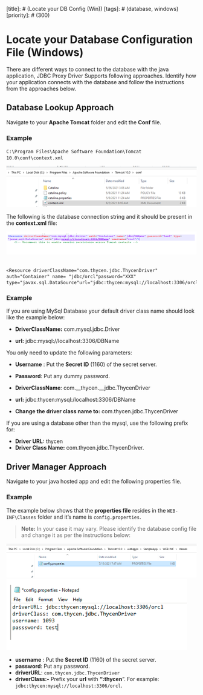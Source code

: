 [title]: # (Locate your DB Config (Win))
[tags]: # (database, windows)
[priority]: # (300)
# Locate your Database Configuration File (Windows)

There are different ways to connect to the database with the java application, JDBC Proxy Driver Supports following approaches. Identify how your application connects with the database and follow the instructions from the approaches below.

## Database Lookup Approach

Navigate to your __Apache Tomcat__ folder and edit the __Conf__ file.

### Example

`C:\Program Files\Apache Software Foundation\Tomcat 10.0\conf\context.xml`

   ![Tomcat](../images/tomcat.png)

The following is the database connection string and it should be present in the __context.xml__ file:

   ![context.xml](../images/15fb3736d9a675749a017ccae95fd3cb.png)

~~~ 

<Resource driverClassName="com.thycen.jdbc.ThycenDriver" auth="Container" name= "jdbc/orcl"password="XXX" type="javax.sql.DataSource"url="jdbc:thycen:mysql://localhost:3306/orcl"username="SSID"/>

~~~

### Example 

If you are using MySql Database your default driver class name should look like the example below:

   * __DriverClassName:__ com.mysql.jdbc.Driver

   * __url:__ jdbc:mysql://localhost:3306/DBName

You only need to update the following parameters:

   * __Username__ : Put the __Secret ID__ (1160) of the secret server.

   * __Password__: Put any dummy password.  
  
   * __DriverClassName__: com.__thycen.__jdbc.ThycenDriver

   * __url:__ jdbc:thycen:mysql:/localhost:3306/DBName  
  
   * __Change the driver class name to:__ com.thycen.jdbc.ThycenDriver
  
If you are using a database other than the mysql, use the following prefix for:

   * __Driver URL:__ thycen
   * __Driver Class Name:__ com.thycen.jdbc.ThycenDriver.

## Driver Manager Approach
  
Navigate to your java hosted app and edit the following properties file.  
  
### Example

The example below shows that the __properties file__ resides in the `WEB-INF\Classes` folder and it’s name is `config.properties`.

   >**Note:** In your case it may vary. Please identify the database config file and change it as per the instructions below:

   ![Config](../images/6c0753779a54e000c90a1b9524a66175.png)
   ![Config](../images/2f59a0ab24556adbf474bf1d76c538c5.png)

   * __username__ : Put the __Secret ID__ (1160) of the secret server.
   * __password__: Put any password.  
   * __driverURL__: `com.thycen.jdbc.ThycenDriver`
   * __driverClass:-__ Prefix your __url__ with __“:thycen__”. For
example: `jdbc:thycen:mysql://localhost:3306/orcl`.
